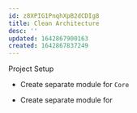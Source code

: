 ```yaml
---
id: z8XPIG1PnqhXpB2dCDIg8
title: Clean Architecture
desc: ''
updated: 1642867900163
created: 1642867837249
---
```


Project Setup
- Create separate module for `Core` 

- Create separate module for 
